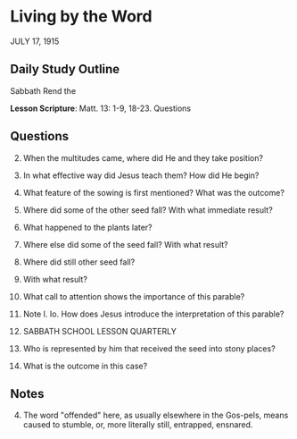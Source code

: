 # Living by the Word
JULY 17, 1915

## Daily Study Outline

Sabbath Rend the

**Lesson Scripture**: Matt. 13: 1-9, 18-23. Questions

## Questions

2. When the multitudes came, where did He and they take position? 

3. In what effective way did Jesus teach them? How did He begin? 

4. What feature of the sowing is first mentioned? What was the outcome? 

5. Where did some of the other seed fall? With what immediate result? 

6. What happened to the plants later? 

7. Where else did some of the seed fall? With what result? 

8. Where did still other seed fall? 

8. With what result?

9. What call to attention shows the importance of this parable? 

9. Note I. Io. How does Jesus introduce the interpretation of this parable? 

18. SABBATH SCHOOL LESSON QUARTERLY

13. Who is represented by him that received the seed into stony places? 

14. What is the outcome in this case? 

## Notes

4. The word "offended" here, as usually elsewhere in the Gos-pels, means caused to stumble, or, more literally still, entrapped, ensnared.
